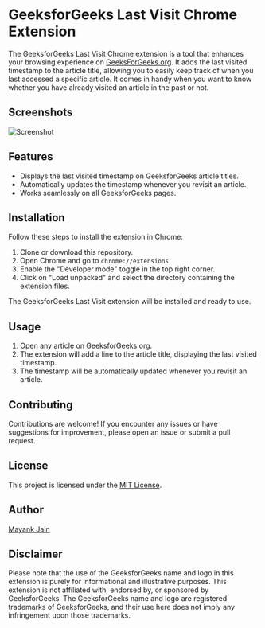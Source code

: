 # GeeksforGeeks Last Visit Chrome Extension

The GeeksforGeeks Last Visit Chrome extension is a tool that enhances your browsing experience on [GeeksForGeeks.org](https://www.geeksforgeeks.org). It adds the last visited timestamp to the article title, allowing you to easily keep track of when you last accessed a specific article. It comes in handy when you want to know whether you have already visited an article in the past or not.

## Screenshots

![Screenshot](https://i.postimg.cc/ryNdhwdR/gfg-extension.png)

## Features

- Displays the last visited timestamp on GeeksforGeeks article titles.
- Automatically updates the timestamp whenever you revisit an article.
- Works seamlessly on all GeeksforGeeks pages.

## Installation

Follow these steps to install the extension in Chrome:

1. Clone or download this repository.
2. Open Chrome and go to `chrome://extensions`.
3. Enable the "Developer mode" toggle in the top right corner.
4. Click on "Load unpacked" and select the directory containing the extension files.

The GeeksforGeeks Last Visit extension will be installed and ready to use.

## Usage

1. Open any article on GeeksforGeeks.org.
2. The extension will add a line to the article title, displaying the last visited timestamp.
3. The timestamp will be automatically updated whenever you revisit an article.


## Contributing

Contributions are welcome! If you encounter any issues or have suggestions for improvement, please open an issue or submit a pull request.

## License

This project is licensed under the [MIT License](LICENSE).

## Author

[Mayank Jain](https://mayankjain25.netlify.app)

## Disclaimer

Please note that the use of the GeeksforGeeks name and logo in this extension is purely for informational and illustrative purposes. This extension is not affiliated with, endorsed by, or sponsored by GeeksforGeeks. The GeeksforGeeks name and logo are registered trademarks of GeeksforGeeks, and their use here does not imply any infringement upon those trademarks.
